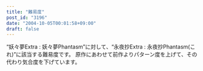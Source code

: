 ```yaml
---
title: "難易度"
post_id: "3196"
date: "2004-10-05T00:01:58+09:00"
draft: false
---
```



“妖々夢Extra : 妖々夢Phantasm”に対して、“永夜抄Extra : 永夜抄Phantasm(これ)”に該当する難易度です。
原作にあわせて前作よりパターン度を上げて、その代わり気合度を下げています。
